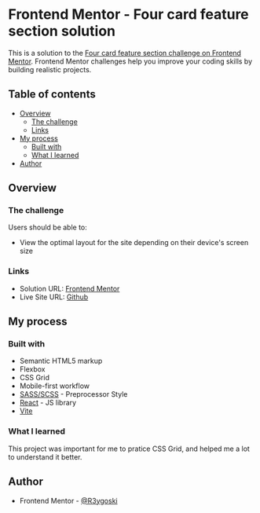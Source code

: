 # Frontend Mentor - Four card feature section solution

This is a solution to the [Four card feature section challenge on Frontend Mentor](https://www.frontendmentor.io/challenges/four-card-feature-section-weK1eFYK). Frontend Mentor challenges help you improve your coding skills by building realistic projects. 

## Table of contents

- [Overview](#overview)
  - [The challenge](#the-challenge)
  - [Links](#links)
- [My process](#my-process)
  - [Built with](#built-with)
  - [What I learned](#what-i-learned)
- [Author](#author)

## Overview

### The challenge

Users should be able to:

- View the optimal layout for the site depending on their device's screen size

### Links

- Solution URL: [Frontend Mentor](https://www.frontendmentor.io/solutions/four-cards-section-made-with-grid-react-and-scss-nV3VCbkEJ-)
- Live Site URL: [Github](https://r3ygoski.github.io/four-card-feature-section-react/)

## My process

### Built with

- Semantic HTML5 markup
- Flexbox
- CSS Grid
- Mobile-first workflow
- [SASS/SCSS](https://sass-lang.com/) - Preprocessor Style
- [React](https://react.dev/) - JS library
- [Vite](https://vitejs.dev/guide/)

### What I learned

This project was important for me to pratice CSS Grid, and helped me a lot to understand it better.

## Author

- Frontend Mentor - [@R3ygoski](https://www.frontendmentor.io/profile/R3ygoski)
